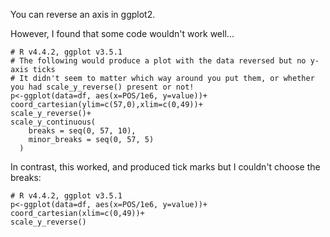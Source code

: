 You can reverse an axis in ggplot2. 

However, I found that some code wouldn't work well...
```
# R v4.4.2, ggplot v3.5.1
# The following would produce a plot with the data reversed but no y-axis ticks
# It didn't seem to matter which way around you put them, or whether you had scale_y_reverse() present or not!
p<-ggplot(data=df, aes(x=POS/1e6, y=value))+
coord_cartesian(ylim=c(57,0),xlim=c(0,49))+
scale_y_reverse()+
scale_y_continuous(
    breaks = seq(0, 57, 10),
    minor_breaks = seq(0, 57, 5)
  )
```
In contrast, this worked, and produced tick marks but I couldn't choose the breaks:
```
# R v4.4.2, ggplot v3.5.1
p<-ggplot(data=df, aes(x=POS/1e6, y=value))+
coord_cartesian(xlim=c(0,49))+
scale_y_reverse()
```
